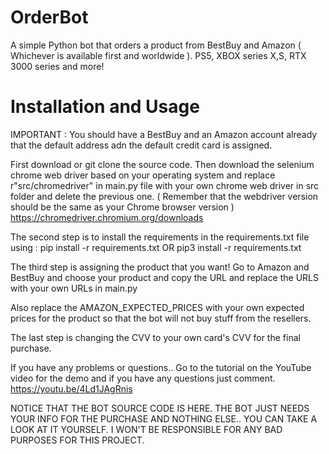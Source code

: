 # OrderBot
A simple Python bot that orders a product from BestBuy and Amazon ( Whichever is available first and worldwide ). PS5, XBOX series X,S, RTX 3000 series and more!

# Installation and Usage
IMPORTANT : You should have a BestBuy and an Amazon account already that the default address adn the default credit card is assigned.

First download or git clone the source code. Then download the selenium chrome web driver based on your operating system and replace r"src/chromedriver" in main.py file with your own chrome web driver in src folder and delete the previous one. ( Remember that the webdriver version should be the same as your Chrome browser version )
https://chromedriver.chromium.org/downloads

The second step is to install the requirements in the requirements.txt file using :
pip install -r requirements.txt
OR
pip3 install -r requirements.txt


The third step is assigning the product that you want! Go to Amazon and BestBuy and choose your product and copy the URL and replace the URLS with your own URLs in main.py

Also replace the AMAZON_EXPECTED_PRICES with your own expected prices for the product so that the bot will not buy stuff from the resellers.

The last step is changing the CVV to your own card's CVV for the final purchase.

If you have any problems or questions.. Go to the tutorial on the YouTube video for the demo and if you have any questions just comment.
https://youtu.be/4Ld1JAgRnis


NOTICE THAT THE BOT SOURCE CODE IS HERE. THE BOT JUST NEEDS YOUR INFO FOR THE PURCHASE AND NOTHING ELSE.. YOU CAN TAKE A LOOK AT IT YOURSELF.
I WON'T BE RESPONSIBLE FOR ANY BAD PURPOSES FOR THIS PROJECT.
